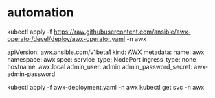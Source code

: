 # automation


kubectl apply -f https://raw.githubusercontent.com/ansible/awx-operator/devel/deploy/awx-operator.yaml -n awx

apiVersion: awx.ansible.com/v1beta1
kind: AWX
metadata:
  name: awx
  namespace: awx
spec:
  service_type: NodePort
  ingress_type: none
  hostname: awx.local
  admin_user: admin
  admin_password_secret: awx-admin-password


kubectl apply -f awx-deployment.yaml -n awx
kubectl get svc -n awx
